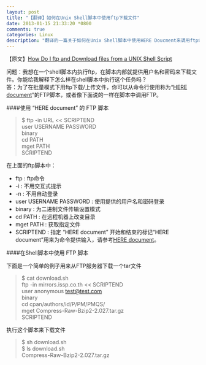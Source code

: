 ```yaml
---
layout: post
title: "【翻译】如何在Unix Shell脚本中使用ftp下载文件"
date: 2013-01-15 21:33:20 *0800
comments: true
categories: Linux
description: "翻译的一篇关于如何在Unix Shell脚本中使用HERE Doucment来调用ftp命令下载文件"
---
```


【原文】[How Do I ftp and Download files from a UNIX Shell Script][orignal_article_link]    
   
问题：我想在一个shell脚本内执行ftp，在脚本内部就提供用户名和密码来下载文件。你能给我解释下怎么样在shell脚本中执行这个任务吗？   
答：为了在批量模式下用ftp下载/上传文件，你可以从命令行使用称为“[HERE document][here_doc_link]”的FTP脚本，或者像下面说的一样在脚本中调用FTP。  
<!-- more -->    
####使用 “HERE document” 的 FTP 脚本   
   
> \$ ftp -in URL << SCRIPTEND   
> user USERNAME PASSWORD   
> binary   
> cd PATH   
> mget PATH   
> SCRIPTEND 

在上面的ftp脚本中：   
*   ftp : ftp命令   
*   \-i : 不用交互式提示   
*   \-n : 不用自动登录   
*   user USERNAME PASSWORD : 使用提供的用户名和密码登录   
*   binary : 为二进制文件传输设置模式   
*   cd PATH : 在远程机器上改变目录   
*   mget PATH : 获取指定文件   
*   SCRIPTEND : 指定 “HERE document” 开始和结束的标记“HERE document”用来为命令提供输入，请参考[HERE document][here_doc_link]。   

####在Shell脚本中使用 FTP 脚本   
    
下面是一个简单的例子用来从FTP服务器下载一个tar文件
> \$ cat download.sh   
> ftp -in mirrors.issp.co.th << SCRIPTEND   
> user anonymous test@test.com   
> binary   
> cd cpan/authors/id/P/PM/PMQS/   
> mget Compress-Raw-Bzip2-2.027.tar.gz   
> SCRIPTEND   

执行这个脚本来下载文件   
> \$ sh download.sh   
> \$ ls
> download.sh   
> Compress-Raw-Bzip2-2.027.tar.gz   

[orignal_article_link]: http://www.thegeekstuff.com/2010/12/how-do-i-ftp-and-download-files-from-a-unix-shell-script/
[here_doc_link]: http://en.wikipedia.org/wiki/Here_document